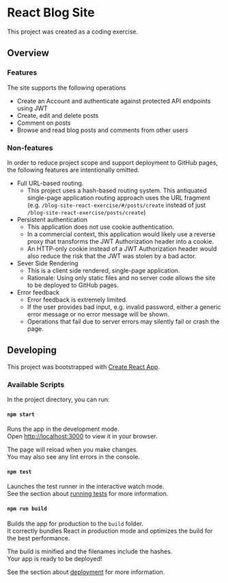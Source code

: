 # React Blog Site

This project was created as a coding exercise.

## Overview

### Features

The site supports the following operations

- Create an Account and authenticate against protected API endpoints using JWT
- Create, edit and delete posts
- Comment on posts
- Browse and read blog posts and comments from other users

### Non-features

In order to reduce project scope and support deployment to GitHub pages, the following features are intentionally omitted.

- Full URL-based routing.
  - This project uses a hash-based routing system. This antiquated single-page application routing approach uses the URL fragment (e.g. `/blog-site-react-exercise/#/posts/create` instead of just `/blog-site-react-exercise/posts/create`)
- Persistent authentication
  - This application does not use cookie authentication.
  - In a commercial context, this application would likely use a reverse proxy that transforms the JWT Authorization header into a cookie.
  - An HTTP-only cookie instead of a JWT Authorization header would also reduce the risk that the JWT was stolen by a bad actor.
- Sever Side Rendering
  - This is a client side rendered, single-page application.
  - Rationale: Using only static files and no server code allows the site to be deployed to GitHub pages.
- Error feedback
  - Error feedback is extremely limited.
  - If the user provides bad input, e.g. invalid password, either a generic error message or no error message will be shown.
  - Operations that fail due to server errors may silently fail or crash the page.

## Developing

This project was bootstrapped with [Create React App](https://github.com/facebook/create-react-app).

### Available Scripts

In the project directory, you can run:

#### `npm start`

Runs the app in the development mode.\
Open [http://localhost:3000](http://localhost:3000) to view it in your browser.

The page will reload when you make changes.\
You may also see any lint errors in the console.

#### `npm test`

Launches the test runner in the interactive watch mode.\
See the section about [running tests](https://facebook.github.io/create-react-app/docs/running-tests) for more information.

#### `npm run build`

Builds the app for production to the `build` folder.\
It correctly bundles React in production mode and optimizes the build for the best performance.

The build is minified and the filenames include the hashes.\
Your app is ready to be deployed!

See the section about [deployment](https://facebook.github.io/create-react-app/docs/deployment) for more information.
